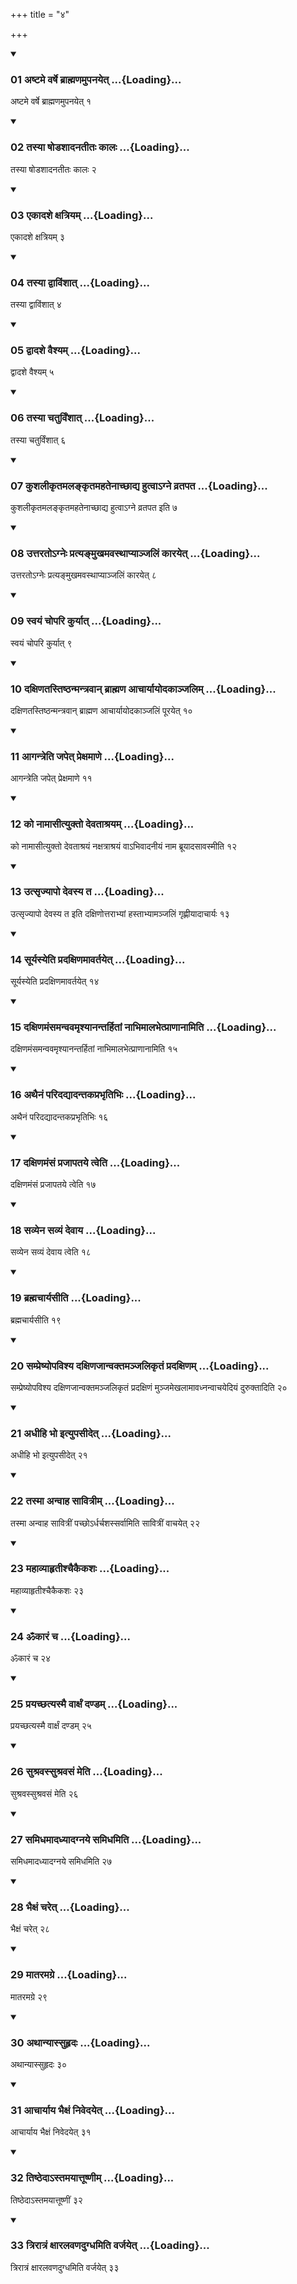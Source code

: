 +++
title = "४"

+++

<div class="js_include" includetitle="true" newlevelforh1="3" unfilled="" url="/vedAH_sAma/kauthumam/sUtram/drAhyAyaNaH/khAdira-gRhyam/vishvAsa-prastutiH/2/4/01_aShTame_varShe_brAhmaNamupanayet.md">
<details open><summary><h3>01 अष्टमे वर्षे ब्राह्मणमुपनयेत् ...{Loading}...</h3></summary>

अष्टमे वर्षे ब्राह्मणमुपनयेत् १
</details>
</div>

<div class="js_include collapsed" newlevelforh1="4" title="Oldenberg" url="/vedAH_sAma/kauthumam/sUtram/drAhyAyaNaH/khAdira-gRhyam/sarvASh_TIkAH/2/4/01_aShTame_varShe_brAhmaNamupanayet.md"> </div>

<div class="js_include" includetitle="true" newlevelforh1="3" unfilled="" url="/vedAH_sAma/kauthumam/sUtram/drAhyAyaNaH/khAdira-gRhyam/vishvAsa-prastutiH/2/4/02_tasyA_ShoDashAdanatItaH_kAlaH.md">
<details open><summary><h3>02 तस्या षोडशादनतीतः कालः ...{Loading}...</h3></summary>

तस्या षोडशादनतीतः कालः २
</details>
</div>

<div class="js_include collapsed" newlevelforh1="4" title="Oldenberg" url="/vedAH_sAma/kauthumam/sUtram/drAhyAyaNaH/khAdira-gRhyam/sarvASh_TIkAH/2/4/02_tasyA_ShoDashAdanatItaH_kAlaH.md"> </div>

<div class="js_include" includetitle="true" newlevelforh1="3" unfilled="" url="/vedAH_sAma/kauthumam/sUtram/drAhyAyaNaH/khAdira-gRhyam/vishvAsa-prastutiH/2/4/03_ekAdashe_xatriyam.md">
<details open><summary><h3>03 एकादशे क्षत्रियम् ...{Loading}...</h3></summary>

एकादशे क्षत्रियम् ३
</details>
</div>

<div class="js_include collapsed" newlevelforh1="4" title="Oldenberg" url="/vedAH_sAma/kauthumam/sUtram/drAhyAyaNaH/khAdira-gRhyam/sarvASh_TIkAH/2/4/03_ekAdashe_xatriyam.md"> </div>

<div class="js_include" includetitle="true" newlevelforh1="3" unfilled="" url="/vedAH_sAma/kauthumam/sUtram/drAhyAyaNaH/khAdira-gRhyam/vishvAsa-prastutiH/2/4/04_tasyA_dvAviMshAt.md">
<details open><summary><h3>04 तस्या द्वाविंशात् ...{Loading}...</h3></summary>

तस्या द्वाविंशात् ४
</details>
</div>

<div class="js_include collapsed" newlevelforh1="4" title="Oldenberg" url="/vedAH_sAma/kauthumam/sUtram/drAhyAyaNaH/khAdira-gRhyam/sarvASh_TIkAH/2/4/04_tasyA_dvAviMshAt.md"> </div>

<div class="js_include" includetitle="true" newlevelforh1="3" unfilled="" url="/vedAH_sAma/kauthumam/sUtram/drAhyAyaNaH/khAdira-gRhyam/vishvAsa-prastutiH/2/4/05_dvAdashe_vaishyam.md">
<details open><summary><h3>05 द्वादशे वैश्यम् ...{Loading}...</h3></summary>

द्वादशे वैश्यम् ५
</details>
</div>

<div class="js_include collapsed" newlevelforh1="4" title="Oldenberg" url="/vedAH_sAma/kauthumam/sUtram/drAhyAyaNaH/khAdira-gRhyam/sarvASh_TIkAH/2/4/05_dvAdashe_vaishyam.md"> </div>

<div class="js_include" includetitle="true" newlevelforh1="3" unfilled="" url="/vedAH_sAma/kauthumam/sUtram/drAhyAyaNaH/khAdira-gRhyam/vishvAsa-prastutiH/2/4/06_tasyA_chaturviMshAt.md">
<details open><summary><h3>06 तस्या चतुर्विंशात् ...{Loading}...</h3></summary>

तस्या चतुर्विंशात् ६
</details>
</div>

<div class="js_include collapsed" newlevelforh1="4" title="Oldenberg" url="/vedAH_sAma/kauthumam/sUtram/drAhyAyaNaH/khAdira-gRhyam/sarvASh_TIkAH/2/4/06_tasyA_chaturviMshAt.md"> </div>

<div class="js_include" includetitle="true" newlevelforh1="3" unfilled="" url="/vedAH_sAma/kauthumam/sUtram/drAhyAyaNaH/khAdira-gRhyam/vishvAsa-prastutiH/2/4/07_kushalIkRtamalankRtamahatenAchChAdya_hutvA-gne_.md">
<details open><summary><h3>07 कुशलीकृतमलङ्कृतमहतेनाच्छाद्य हुत्वाऽग्ने व्रतपत ...{Loading}...</h3></summary>

कुशलीकृतमलङ्कृतमहतेनाच्छाद्य हुत्वाऽग्ने व्रतपत इति ७
</details>
</div>

<div class="js_include collapsed" newlevelforh1="4" title="Oldenberg" url="/vedAH_sAma/kauthumam/sUtram/drAhyAyaNaH/khAdira-gRhyam/sarvASh_TIkAH/2/4/07_kushalIkRtamalankRtamahatenAchChAdya_hutvA-gne_.md"> </div>

<div class="js_include" includetitle="true" newlevelforh1="3" unfilled="" url="/vedAH_sAma/kauthumam/sUtram/drAhyAyaNaH/khAdira-gRhyam/vishvAsa-prastutiH/2/4/08_uttarato-gneH_pratya~NmukhamavasthApyAnjaliM_kA.md">
<details open><summary><h3>08 उत्तरतोऽग्नेः प्रत्यङ्मुखमवस्थाप्याञ्जलिं कारयेत् ...{Loading}...</h3></summary>

उत्तरतोऽग्नेः प्रत्यङ्मुखमवस्थाप्याञ्जलिं कारयेत् ८
</details>
</div>

<div class="js_include collapsed" newlevelforh1="4" title="Oldenberg" url="/vedAH_sAma/kauthumam/sUtram/drAhyAyaNaH/khAdira-gRhyam/sarvASh_TIkAH/2/4/08_uttarato-gneH_pratya~NmukhamavasthApyAnjaliM_kA.md"> </div>

<div class="js_include" includetitle="true" newlevelforh1="3" unfilled="" url="/vedAH_sAma/kauthumam/sUtram/drAhyAyaNaH/khAdira-gRhyam/vishvAsa-prastutiH/2/4/09_svayaM_chopari_kuryAt.md">
<details open><summary><h3>09 स्वयं चोपरि कुर्यात् ...{Loading}...</h3></summary>

स्वयं चोपरि कुर्यात् ९
</details>
</div>

<div class="js_include collapsed" newlevelforh1="4" title="Oldenberg" url="/vedAH_sAma/kauthumam/sUtram/drAhyAyaNaH/khAdira-gRhyam/sarvASh_TIkAH/2/4/09_svayaM_chopari_kuryAt.md"> </div>

<div class="js_include" includetitle="true" newlevelforh1="3" unfilled="" url="/vedAH_sAma/kauthumam/sUtram/drAhyAyaNaH/khAdira-gRhyam/vishvAsa-prastutiH/2/4/10_daxiNatastiShThanmantravAn_brAhmaNa_AchAryAyoda.md">
<details open><summary><h3>10 दक्षिणतस्तिष्ठन्मन्त्रवान् ब्राह्मण आचार्यायोदकाञ्जलिम् ...{Loading}...</h3></summary>

दक्षिणतस्तिष्ठन्मन्त्रवान् ब्राह्मण आचार्यायोदकाञ्जलिं पूरयेत् १०
</details>
</div>

<div class="js_include collapsed" newlevelforh1="4" title="Oldenberg" url="/vedAH_sAma/kauthumam/sUtram/drAhyAyaNaH/khAdira-gRhyam/sarvASh_TIkAH/2/4/10_daxiNatastiShThanmantravAn_brAhmaNa_AchAryAyoda.md"> </div>

<div class="js_include" includetitle="true" newlevelforh1="3" unfilled="" url="/vedAH_sAma/kauthumam/sUtram/drAhyAyaNaH/khAdira-gRhyam/vishvAsa-prastutiH/2/4/11_Agantreti_japet_prexamANe.md">
<details open><summary><h3>11 आगन्त्रेति जपेत् प्रेक्षमाणे ...{Loading}...</h3></summary>

आगन्त्रेति जपेत् प्रेक्षमाणे ११
</details>
</div>

<div class="js_include collapsed" newlevelforh1="4" title="Oldenberg" url="/vedAH_sAma/kauthumam/sUtram/drAhyAyaNaH/khAdira-gRhyam/sarvASh_TIkAH/2/4/11_Agantreti_japet_prexamANe.md"> </div>

<div class="js_include" includetitle="true" newlevelforh1="3" unfilled="" url="/vedAH_sAma/kauthumam/sUtram/drAhyAyaNaH/khAdira-gRhyam/vishvAsa-prastutiH/2/4/12_ko_nAmAsItyukto_devatAshrayam.md">
<details open><summary><h3>12 को नामासीत्युक्तो देवताश्रयम् ...{Loading}...</h3></summary>

को नामासीत्युक्तो देवताश्रयं नक्षत्राश्रयं वाऽभिवादनीयं नाम ब्रूयादसावस्मीति १२
</details>
</div>

<div class="js_include collapsed" newlevelforh1="4" title="Oldenberg" url="/vedAH_sAma/kauthumam/sUtram/drAhyAyaNaH/khAdira-gRhyam/sarvASh_TIkAH/2/4/12_ko_nAmAsItyukto_devatAshrayam.md"> </div>

<div class="js_include" includetitle="true" newlevelforh1="3" unfilled="" url="/vedAH_sAma/kauthumam/sUtram/drAhyAyaNaH/khAdira-gRhyam/vishvAsa-prastutiH/2/4/13_utsRjyApo_devasya_ta.md">
<details open><summary><h3>13 उत्सृज्यापो देवस्य त ...{Loading}...</h3></summary>

उत्सृज्यापो देवस्य त इति दक्षिणोत्तराभ्यां हस्ताभ्यामञ्जलिं गृह्णीयादाचार्यः १३
</details>
</div>

<div class="js_include collapsed" newlevelforh1="4" title="Oldenberg" url="/vedAH_sAma/kauthumam/sUtram/drAhyAyaNaH/khAdira-gRhyam/sarvASh_TIkAH/2/4/13_utsRjyApo_devasya_ta.md"> </div>

<div class="js_include" includetitle="true" newlevelforh1="3" unfilled="" url="/vedAH_sAma/kauthumam/sUtram/drAhyAyaNaH/khAdira-gRhyam/vishvAsa-prastutiH/2/4/14_sUryasyeti_pradaxiNamAvartayet.md">
<details open><summary><h3>14 सूर्यस्येति प्रदक्षिणमावर्तयेत् ...{Loading}...</h3></summary>

सूर्यस्येति प्रदक्षिणमावर्तयेत् १४
</details>
</div>

<div class="js_include collapsed" newlevelforh1="4" title="Oldenberg" url="/vedAH_sAma/kauthumam/sUtram/drAhyAyaNaH/khAdira-gRhyam/sarvASh_TIkAH/2/4/14_sUryasyeti_pradaxiNamAvartayet.md"> </div>

<div class="js_include" includetitle="true" newlevelforh1="3" unfilled="" url="/vedAH_sAma/kauthumam/sUtram/drAhyAyaNaH/khAdira-gRhyam/vishvAsa-prastutiH/2/4/15_daxiNamaMsamanvavamRshyAnantarhitAM_nAbhimAlabh.md">
<details open><summary><h3>15 दक्षिणमंसमन्ववमृश्यानन्तर्हितां नाभिमालभेत्प्राणानामिति ...{Loading}...</h3></summary>

दक्षिणमंसमन्ववमृश्यानन्तर्हितां नाभिमालभेत्प्राणानामिति १५
</details>
</div>

<div class="js_include collapsed" newlevelforh1="4" title="Oldenberg" url="/vedAH_sAma/kauthumam/sUtram/drAhyAyaNaH/khAdira-gRhyam/sarvASh_TIkAH/2/4/15_daxiNamaMsamanvavamRshyAnantarhitAM_nAbhimAlabh.md"> </div>

<div class="js_include" includetitle="true" newlevelforh1="3" unfilled="" url="/vedAH_sAma/kauthumam/sUtram/drAhyAyaNaH/khAdira-gRhyam/vishvAsa-prastutiH/2/4/16_athainaM_paridadyAdantakaprabhRtibhiH.md">
<details open><summary><h3>16 अथैनं परिदद्यादन्तकप्रभृतिभिः ...{Loading}...</h3></summary>

अथैनं परिदद्यादन्तकप्रभृतिभिः १६
</details>
</div>

<div class="js_include collapsed" newlevelforh1="4" title="Oldenberg" url="/vedAH_sAma/kauthumam/sUtram/drAhyAyaNaH/khAdira-gRhyam/sarvASh_TIkAH/2/4/16_athainaM_paridadyAdantakaprabhRtibhiH.md"> </div>

<div class="js_include" includetitle="true" newlevelforh1="3" unfilled="" url="/vedAH_sAma/kauthumam/sUtram/drAhyAyaNaH/khAdira-gRhyam/vishvAsa-prastutiH/2/4/17_daxiNamaMsaM_prajApataye_tveti.md">
<details open><summary><h3>17 दक्षिणमंसं प्रजापतये त्वेति ...{Loading}...</h3></summary>

दक्षिणमंसं प्रजापतये त्वेति १७
</details>
</div>

<div class="js_include collapsed" newlevelforh1="4" title="Oldenberg" url="/vedAH_sAma/kauthumam/sUtram/drAhyAyaNaH/khAdira-gRhyam/sarvASh_TIkAH/2/4/17_daxiNamaMsaM_prajApataye_tveti.md"> </div>

<div class="js_include" includetitle="true" newlevelforh1="3" unfilled="" url="/vedAH_sAma/kauthumam/sUtram/drAhyAyaNaH/khAdira-gRhyam/vishvAsa-prastutiH/2/4/18_savyena_savyaM_devAya.md">
<details open><summary><h3>18 सव्येन सव्यं देवाय ...{Loading}...</h3></summary>

सव्येन सव्यं देवाय त्वेति १८
</details>
</div>

<div class="js_include collapsed" newlevelforh1="4" title="Oldenberg" url="/vedAH_sAma/kauthumam/sUtram/drAhyAyaNaH/khAdira-gRhyam/sarvASh_TIkAH/2/4/18_savyena_savyaM_devAya.md"> </div>

<div class="js_include" includetitle="true" newlevelforh1="3" unfilled="" url="/vedAH_sAma/kauthumam/sUtram/drAhyAyaNaH/khAdira-gRhyam/vishvAsa-prastutiH/2/4/19_brahmachAryasIti.md">
<details open><summary><h3>19 ब्रह्मचार्यसीति ...{Loading}...</h3></summary>

ब्रह्मचार्यसीति १९
</details>
</div>

<div class="js_include collapsed" newlevelforh1="4" title="Oldenberg" url="/vedAH_sAma/kauthumam/sUtram/drAhyAyaNaH/khAdira-gRhyam/sarvASh_TIkAH/2/4/19_brahmachAryasIti.md"> </div>

<div class="js_include" includetitle="true" newlevelforh1="3" unfilled="" url="/vedAH_sAma/kauthumam/sUtram/drAhyAyaNaH/khAdira-gRhyam/vishvAsa-prastutiH/2/4/20_sampreShyopavishya_daxiNajAnvaktamanjalikRtaM_p.md">
<details open><summary><h3>20 सम्प्रेष्योपविश्य दक्षिणजान्वक्तमञ्जलिकृतं प्रदक्षिणम् ...{Loading}...</h3></summary>

सम्प्रेष्योपविश्य दक्षिणजान्वक्तमञ्जलिकृतं प्रदक्षिणं मुञ्जमेखलामावध्नन्वाचयेदियं दुरुक्तादिति २०
</details>
</div>

<div class="js_include collapsed" newlevelforh1="4" title="Oldenberg" url="/vedAH_sAma/kauthumam/sUtram/drAhyAyaNaH/khAdira-gRhyam/sarvASh_TIkAH/2/4/20_sampreShyopavishya_daxiNajAnvaktamanjalikRtaM_p.md"> </div>

<div class="js_include" includetitle="true" newlevelforh1="3" unfilled="" url="/vedAH_sAma/kauthumam/sUtram/drAhyAyaNaH/khAdira-gRhyam/vishvAsa-prastutiH/2/4/21_adhIhi_bho_ityupasIdet.md">
<details open><summary><h3>21 अधीहि भो इत्युपसीदेत् ...{Loading}...</h3></summary>

अधीहि भो इत्युपसीदेत् २१
</details>
</div>

<div class="js_include collapsed" newlevelforh1="4" title="Oldenberg" url="/vedAH_sAma/kauthumam/sUtram/drAhyAyaNaH/khAdira-gRhyam/sarvASh_TIkAH/2/4/21_adhIhi_bho_ityupasIdet.md"> </div>

<div class="js_include" includetitle="true" newlevelforh1="3" unfilled="" url="/vedAH_sAma/kauthumam/sUtram/drAhyAyaNaH/khAdira-gRhyam/vishvAsa-prastutiH/2/4/22_tasmA_anvAha_sAvitrIm.md">
<details open><summary><h3>22 तस्मा अन्वाह सावित्रीम् ...{Loading}...</h3></summary>

तस्मा अन्वाह सावित्रीं पच्छोऽर्धर्चशस्सर्वामिति सावित्रीं वाचयेत् २२
</details>
</div>

<div class="js_include collapsed" newlevelforh1="4" title="Oldenberg" url="/vedAH_sAma/kauthumam/sUtram/drAhyAyaNaH/khAdira-gRhyam/sarvASh_TIkAH/2/4/22_tasmA_anvAha_sAvitrIm.md"> </div>

<div class="js_include" includetitle="true" newlevelforh1="3" unfilled="" url="/vedAH_sAma/kauthumam/sUtram/drAhyAyaNaH/khAdira-gRhyam/vishvAsa-prastutiH/2/4/23_mahAvyAhRtIshchaikaikashaH.md">
<details open><summary><h3>23 महाव्याहृतीश्चैकैकशः ...{Loading}...</h3></summary>

महाव्याहृतीश्चैकैकशः २३
</details>
</div>

<div class="js_include collapsed" newlevelforh1="4" title="Oldenberg" url="/vedAH_sAma/kauthumam/sUtram/drAhyAyaNaH/khAdira-gRhyam/sarvASh_TIkAH/2/4/23_mahAvyAhRtIshchaikaikashaH.md"> </div>

<div class="js_include" includetitle="true" newlevelforh1="3" unfilled="" url="/vedAH_sAma/kauthumam/sUtram/drAhyAyaNaH/khAdira-gRhyam/vishvAsa-prastutiH/2/4/24_OMkAraM_cha.md">
<details open><summary><h3>24 ॐकारं च ...{Loading}...</h3></summary>

ॐकारं च २४
</details>
</div>

<div class="js_include collapsed" newlevelforh1="4" title="Oldenberg" url="/vedAH_sAma/kauthumam/sUtram/drAhyAyaNaH/khAdira-gRhyam/sarvASh_TIkAH/2/4/24_OMkAraM_cha.md"> </div>

<div class="js_include" includetitle="true" newlevelforh1="3" unfilled="" url="/vedAH_sAma/kauthumam/sUtram/drAhyAyaNaH/khAdira-gRhyam/vishvAsa-prastutiH/2/4/25_prayachChatyasmai_vArxaM_daNDam.md">
<details open><summary><h3>25 प्रयच्छत्यस्मै वार्क्षं दण्डम् ...{Loading}...</h3></summary>

प्रयच्छत्यस्मै वार्क्षं दण्डम् २५
</details>
</div>

<div class="js_include collapsed" newlevelforh1="4" title="Oldenberg" url="/vedAH_sAma/kauthumam/sUtram/drAhyAyaNaH/khAdira-gRhyam/sarvASh_TIkAH/2/4/25_prayachChatyasmai_vArxaM_daNDam.md"> </div>

<div class="js_include" includetitle="true" newlevelforh1="3" unfilled="" url="/vedAH_sAma/kauthumam/sUtram/drAhyAyaNaH/khAdira-gRhyam/vishvAsa-prastutiH/2/4/26_sushravassushravasaM_meti.md">
<details open><summary><h3>26 सुश्रवस्सुश्रवसं मेति ...{Loading}...</h3></summary>

सुश्रवस्सुश्रवसं मेति २६
</details>
</div>

<div class="js_include collapsed" newlevelforh1="4" title="Oldenberg" url="/vedAH_sAma/kauthumam/sUtram/drAhyAyaNaH/khAdira-gRhyam/sarvASh_TIkAH/2/4/26_sushravassushravasaM_meti.md"> </div>

<div class="js_include" includetitle="true" newlevelforh1="3" unfilled="" url="/vedAH_sAma/kauthumam/sUtram/drAhyAyaNaH/khAdira-gRhyam/vishvAsa-prastutiH/2/4/27_samidhamAdadhyAdagnaye_samidhamiti.md">
<details open><summary><h3>27 समिधमादध्यादग्नये समिधमिति ...{Loading}...</h3></summary>

समिधमादध्यादग्नये समिधमिति २७
</details>
</div>

<div class="js_include collapsed" newlevelforh1="4" title="Oldenberg" url="/vedAH_sAma/kauthumam/sUtram/drAhyAyaNaH/khAdira-gRhyam/sarvASh_TIkAH/2/4/27_samidhamAdadhyAdagnaye_samidhamiti.md"> </div>

<div class="js_include" includetitle="true" newlevelforh1="3" unfilled="" url="/vedAH_sAma/kauthumam/sUtram/drAhyAyaNaH/khAdira-gRhyam/vishvAsa-prastutiH/2/4/28_bhaixaM_charet.md">
<details open><summary><h3>28 भैक्षं चरेत् ...{Loading}...</h3></summary>

भैक्षं चरेत् २८
</details>
</div>

<div class="js_include collapsed" newlevelforh1="4" title="Oldenberg" url="/vedAH_sAma/kauthumam/sUtram/drAhyAyaNaH/khAdira-gRhyam/sarvASh_TIkAH/2/4/28_bhaixaM_charet.md"> </div>

<div class="js_include" includetitle="true" newlevelforh1="3" unfilled="" url="/vedAH_sAma/kauthumam/sUtram/drAhyAyaNaH/khAdira-gRhyam/vishvAsa-prastutiH/2/4/29_mAtaramagre.md">
<details open><summary><h3>29 मातरमग्रे ...{Loading}...</h3></summary>

मातरमग्रे २९
</details>
</div>

<div class="js_include collapsed" newlevelforh1="4" title="Oldenberg" url="/vedAH_sAma/kauthumam/sUtram/drAhyAyaNaH/khAdira-gRhyam/sarvASh_TIkAH/2/4/29_mAtaramagre.md"> </div>

<div class="js_include" includetitle="true" newlevelforh1="3" unfilled="" url="/vedAH_sAma/kauthumam/sUtram/drAhyAyaNaH/khAdira-gRhyam/vishvAsa-prastutiH/2/4/30_athAnyAssuhRdaH.md">
<details open><summary><h3>30 अथान्यास्सुहृदः ...{Loading}...</h3></summary>

अथान्यास्सुहृदः ३०
</details>
</div>

<div class="js_include collapsed" newlevelforh1="4" title="Oldenberg" url="/vedAH_sAma/kauthumam/sUtram/drAhyAyaNaH/khAdira-gRhyam/sarvASh_TIkAH/2/4/30_athAnyAssuhRdaH.md"> </div>

<div class="js_include" includetitle="true" newlevelforh1="3" unfilled="" url="/vedAH_sAma/kauthumam/sUtram/drAhyAyaNaH/khAdira-gRhyam/vishvAsa-prastutiH/2/4/31_AchAryAya_bhaixaM_nivedayet.md">
<details open><summary><h3>31 आचार्याय भैक्षं निवेदयेत् ...{Loading}...</h3></summary>

आचार्याय भैक्षं निवेदयेत् ३१
</details>
</div>

<div class="js_include collapsed" newlevelforh1="4" title="Oldenberg" url="/vedAH_sAma/kauthumam/sUtram/drAhyAyaNaH/khAdira-gRhyam/sarvASh_TIkAH/2/4/31_AchAryAya_bhaixaM_nivedayet.md"> </div>

<div class="js_include" includetitle="true" newlevelforh1="3" unfilled="" url="/vedAH_sAma/kauthumam/sUtram/drAhyAyaNaH/khAdira-gRhyam/vishvAsa-prastutiH/2/4/32_tiShThedA-stamayAttUShNIm.md">
<details open><summary><h3>32 तिष्ठेदाऽस्तमयात्तूष्णीम् ...{Loading}...</h3></summary>

तिष्ठेदाऽस्तमयात्तूष्णीं ३२
</details>
</div>

<div class="js_include collapsed" newlevelforh1="4" title="Oldenberg" url="/vedAH_sAma/kauthumam/sUtram/drAhyAyaNaH/khAdira-gRhyam/sarvASh_TIkAH/2/4/32_tiShThedA-stamayAttUShNIm.md"> </div>

<div class="js_include" includetitle="true" newlevelforh1="3" unfilled="" url="/vedAH_sAma/kauthumam/sUtram/drAhyAyaNaH/khAdira-gRhyam/vishvAsa-prastutiH/2/4/33_trirAtraM_xAralavaNadugdhamiti_varjayet.md">
<details open><summary><h3>33 त्रिरात्रं क्षारलवणदुग्धमिति वर्जयेत् ...{Loading}...</h3></summary>

त्रिरात्रं क्षारलवणदुग्धमिति वर्जयेत् ३३
</details>
</div>

<div class="js_include collapsed" newlevelforh1="4" title="Oldenberg" url="/vedAH_sAma/kauthumam/sUtram/drAhyAyaNaH/khAdira-gRhyam/sarvASh_TIkAH/2/4/33_trirAtraM_xAralavaNadugdhamiti_varjayet.md"> </div>

